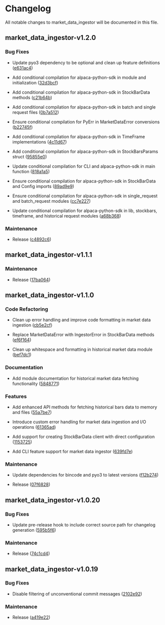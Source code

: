 # Changelog
All notable changes to market_data_ingestor will be documented in this file.
## market_data_ingestor-v1.2.0


### Bug Fixes

- Update pyo3 dependency to be optional and clean up feature definitions ([e631ac4](https://github.com/mag1cfrog/stock_trading_bot/commit/e631ac43254ba7ed2c07450d3d77680905470539))

- Add conditional compilation for alpaca-python-sdk in module and initialization ([32d3bcf](https://github.com/mag1cfrog/stock_trading_bot/commit/32d3bcf672dd06823fcdcd45b3111a6822877934))

- Add conditional compilation for alpaca-python-sdk in StockBarData methods ([c21b64b](https://github.com/mag1cfrog/stock_trading_bot/commit/c21b64b8f107b362e26a3ddad4bf21cf3ce97287))

- Add conditional compilation for alpaca-python-sdk in batch and single request files ([0b7a512](https://github.com/mag1cfrog/stock_trading_bot/commit/0b7a512bba904e1014663f08a39058d11b77ce0d))

- Ensure conditional compilation for PyErr in MarketDataError conversions ([b22745f](https://github.com/mag1cfrog/stock_trading_bot/commit/b22745f18b9efe8b255197d6e12b0fd8d3019e58))

- Add conditional compilation for alpaca-python-sdk in TimeFrame implementations ([4c11d67](https://github.com/mag1cfrog/stock_trading_bot/commit/4c11d67892088529f69a5ea3af9f43330494e6a3))

- Add conditional compilation for alpaca-python-sdk in StockBarsParams struct ([95855e0](https://github.com/mag1cfrog/stock_trading_bot/commit/95855e008b0d4a6babf22d165d2d9b94813561ca))

- Update conditional compilation for CLI and alpaca-python-sdk in main function ([818a1a5](https://github.com/mag1cfrog/stock_trading_bot/commit/818a1a579bd556701f36bcd5f43c21ced614f9f5))

- Ensure conditional compilation for alpaca-python-sdk in StockBarData and Config imports ([89ad9e9](https://github.com/mag1cfrog/stock_trading_bot/commit/89ad9e939b309ba0291e7d4fcedbe132103272cb))

- Ensure conditional compilation for alpaca-python-sdk in single_request and batch_request modules ([cc7e227](https://github.com/mag1cfrog/stock_trading_bot/commit/cc7e22746ae8d422392eac26e618d95d0d4a00a6))

- Update conditional compilation for alpaca-python-sdk in lib, stockbars, timeframe, and historical request modules ([a68b368](https://github.com/mag1cfrog/stock_trading_bot/commit/a68b3686a74c5485f133a4aea37b5b7a8faa6945))


### Maintenance

- Release ([c4892c6](https://github.com/mag1cfrog/stock_trading_bot/commit/c4892c66bcbef00c827ef542169813f156ea0c2f))

## market_data_ingestor-v1.1.1


### Maintenance

- Release ([17ba064](https://github.com/mag1cfrog/stock_trading_bot/commit/17ba064b11db6d0be5d26d4d231d78d0041eda21))

## market_data_ingestor-v1.1.0


### Code Refactoring

- Clean up error handling and improve code formatting in market data ingestion ([cb5e2cf](https://github.com/mag1cfrog/stock_trading_bot/commit/cb5e2cfe3d47ba58aa3f86539d73957353b90810))

- Replace MarketDataError with IngestorError in StockBarData methods ([ef6f164](https://github.com/mag1cfrog/stock_trading_bot/commit/ef6f164e783cd281cf368c367ebf5feabf7f0b09))

- Clean up whitespace and formatting in historical market data module ([bef7dc1](https://github.com/mag1cfrog/stock_trading_bot/commit/bef7dc1132a7bbcff3bed07119a1729ee27e2d1c))


### Documentation

- Add module documentation for historical market data fetching functionality ([5848771](https://github.com/mag1cfrog/stock_trading_bot/commit/5848771aa32772baaf5f63e510ee0a67b0a12b0c))


### Features

- Add enhanced API methods for fetching historical bars data to memory and files ([55a7be7](https://github.com/mag1cfrog/stock_trading_bot/commit/55a7be7e2a6b7dce1a5b237ab3d4a8ea4543708f))

- Introduce custom error handling for market data ingestion and I/O operations ([61365ad](https://github.com/mag1cfrog/stock_trading_bot/commit/61365ad20a3fbce84223e5704420123a225ed108))

- Add support for creating StockBarData client with direct configuration ([1153725](https://github.com/mag1cfrog/stock_trading_bot/commit/115372595f46ab97ce7030502175aad1c1740eb6))

- Add CLI feature support for market data ingestor ([639fd7e](https://github.com/mag1cfrog/stock_trading_bot/commit/639fd7e197a3d33ed4ef83dc18a0c07e9ea19c82))


### Maintenance

- Update dependencies for bincode and pyo3 to latest versions ([f12b274](https://github.com/mag1cfrog/stock_trading_bot/commit/f12b274ed4d05ebc02bf9d8ee7baf8228afe6eff))

- Release ([07f6828](https://github.com/mag1cfrog/stock_trading_bot/commit/07f68282c1491874960f6bc9cc1d2347d47a9287))

## market_data_ingestor-v1.0.20


### Bug Fixes

- Update pre-release hook to include correct source path for changelog generation ([595b5f6](https://github.com/mag1cfrog/stock_trading_bot/commit/595b5f65549b4a45555fbab301dbe31b59bb3cbd))


### Maintenance

- Release ([74c1cd4](https://github.com/mag1cfrog/stock_trading_bot/commit/74c1cd494c3fb2242795b7e2dbe390287cf1a73a))

## market_data_ingestor-v1.0.19


### Bug Fixes

- Disable filtering of unconventional commit messages ([2102e92](https://github.com/mag1cfrog/stock_trading_bot/commit/2102e923a10bcd3d8769b9110c2b9e14f7b1a380))


### Maintenance

- Release ([a419e22](https://github.com/mag1cfrog/stock_trading_bot/commit/a419e22f49451b087c6e6f7fc156188550486bb1))

